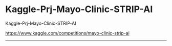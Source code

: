 # Kaggle-Prj-Mayo-Clinic-STRIP-AI
Kaggle-Prj-Mayo-Clinic-STRIP-AI

https://www.kaggle.com/competitions/mayo-clinic-strip-ai

-----

